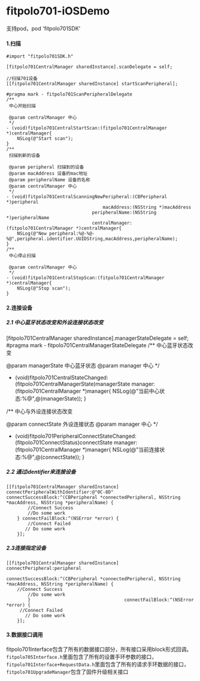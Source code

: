 # fitpolo701-iOSDemo

支持pod，pod 'fitpolo701SDK'
#### 1.扫描
```
#import "fitpolo701SDK.h"

[fitpolo701CentralManager sharedInstance].scanDelegate = self;

//扫描701设备
[[fitpolo701CentralManager sharedInstance] startScanPeripheral];

#pragma mark - fitpolo701ScanPeripheralDelegate
/**
 中心开始扫描
 
 @param centralManager 中心
 */
- (void)fitpolo701CentralStartScan:(fitpolo701CentralManager *)centralManager{
    NSLog(@"Start scan");
}
/**
 扫描到新的设备
 
 @param peripheral 扫描到的设备
 @param macAddress 设备的mac地址
 @param peripheralName 设备的名称
 @param centralManager 中心
 */
- (void)fitpolo701CentralScanningNewPeripheral:(CBPeripheral *)peripheral
                                    macAddress:(NSString *)macAddress
                                peripheralName:(NSString *)peripheralName
                                centralManager:(fitpolo701CentralManager *)centralManager{
    NSLog(@"New peripheral:%@-%@-%@",peripheral.identifier.UUIDString,macAddress,peripheralName);
}
/**
 中心停止扫描
 
 @param centralManager 中心
 */
- (void)fitpolo701CentralStopScan:(fitpolo701CentralManager *)centralManager{
    NSLog(@"Stop scan");
}

```

#### 2.连接设备
##### 2.1 中心蓝牙状态改变和外设连接状态改变
[fitpolo701CentralManager sharedInstance].managerStateDelegate = self;
#pragma mark - fitpolo701CentralManagerStateDelegate
/**
 中心蓝牙状态改变
 
 @param managerState 中心蓝牙状态
 @param manager 中心
 */
- (void)fitpolo701CentralStateChanged:(fitpolo701CentralManagerState)managerState manager:(fitpolo701CentralManager *)manager{
    NSLog(@"当前中心状态:%@",@(managerState));
}

/**
 中心与外设连接状态改变
 
 @param connectState 外设连接状态
 @param manager 中心
 */
- (void)fitpolo701PeripheralConnectStateChanged:(fitpolo701ConnectStatus)connectState manager:(fitpolo701CentralManager *)manager{
    NSLog(@"当前连接状态:%@",@(connectState));
}

##### 2.2 通过identifier来连接设备

```
[[fitpolo701CentralManager sharedInstance] connectPeripheralWithIdentifier:@"0C-8D" connectSuccessBlock:^(CBPeripheral *connectedPeripheral, NSString *macAddress, NSString *peripheralName) {
        //Connect Success
		//Do some work
    } connectFailBlock:^(NSError *error) {
        //Connect Failed
	   // Do some work
    }];
```

##### 2.3连接指定设备

```
[[fitpolo701CentralManager sharedInstance] connectPeripheral:peripheral
                                         connectSuccessBlock:^(CBPeripheral *connectedPeripheral, NSString *macAddress, NSString *peripheralName) {
    //Connect Success
		//Do some work
        }                                   connectFailBlock:^(NSError *error) {
     //Connect Failed
	   // Do some work
    }];
```

#### 3.数据接口调用
fitpolo701Interface包含了所有的数据接口部分，所有接口采用block形式回调。
```fitpolo705Interface.h```里面包含了所有的设置手环参数的接口，```fitpolo701Interface+RequestData.h```里面包含了所有的请求手环数据的接口，```fitpolo701UpgradeManager```包含了固件升级相关接口


